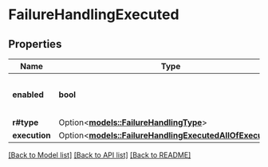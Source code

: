 # FailureHandlingExecuted

## Properties

Name | Type | Description | Notes
------------ | ------------- | ------------- | -------------
**enabled** | **bool** | Flag to enable/disable failure handling | 
**r#type** | Option<[**models::FailureHandlingType**](FailureHandlingType.md)> |  | [optional]
**execution** | Option<[**models::FailureHandlingExecutedAllOfExecution**](FailureHandlingExecuted_allOf_execution.md)> |  | [optional]

[[Back to Model list]](../README.md#documentation-for-models) [[Back to API list]](../README.md#documentation-for-api-endpoints) [[Back to README]](../README.md)


